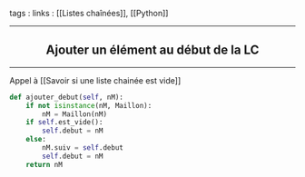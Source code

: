 tags : 
links : [[Listes chaînées]], [[Python]]

****

<h2 style="text-align: center;"> Ajouter un élément au début de la LC </h2>

****

Appel à [[Savoir si une liste chainée est vide]] 

```python
def ajouter_debut(self, nM):
	if not isinstance(nM, Maillon):
		nM = Maillon(nM)
	if self.est_vide():
		self.debut = nM
	else:
		nM.suiv = self.debut
		self.debut = nM
	return nM
```
